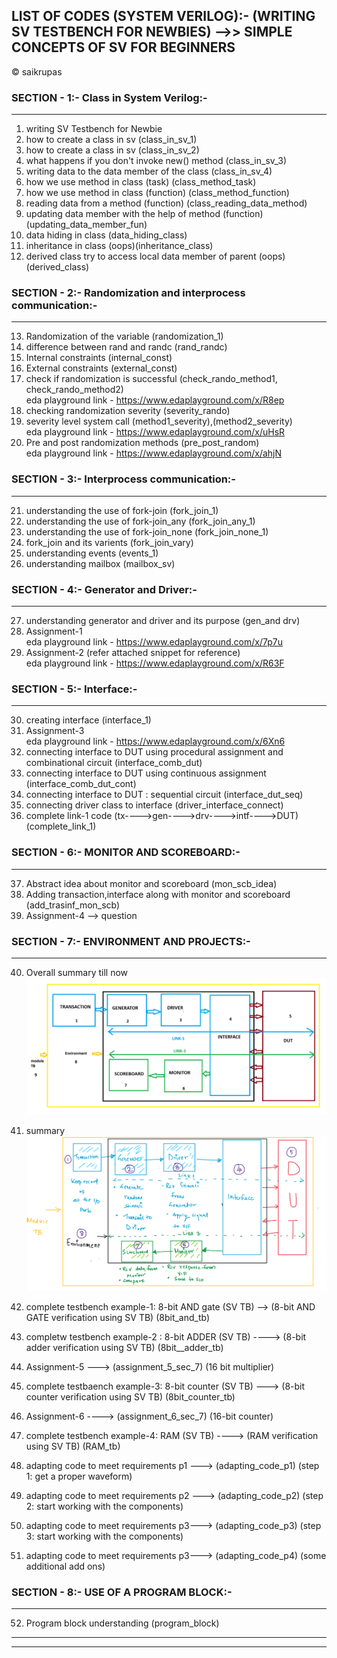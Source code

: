 ## LIST OF CODES (SYSTEM VERILOG):- (WRITING  SV TESTBENCH FOR NEWBIES) -->> SIMPLE CONCEPTS OF SV FOR BEGINNERS
&copy; saikrupas 

 ### SECTION - 1:- Class in System Verilog:-
 -----
  1. writing SV Testbench for Newbie  
  2. how to create a class in sv (class_in_sv_1)  
  3. how to create a class in sv (class_in_sv_2)  
  4. what happens if you don't invoke new() method (class_in_sv_3)  
  5. writing data to the data member of the class (class_in_sv_4)  
  6. how we use method in class (task) (class_method_task)  
  7. how we use method in class (function) (class_method_function)  
  8. reading data from a method (function) (class_reading_data_method)   
  9. updating data member with the help of method (function)(updating_data_member_fun)   
  10. data hiding in class (data_hiding_class)  
  11. inheritance in class (oops)(inheritance_class)
  12. derived class try to access local data member of parent (oops) (derived_class)  

   ### SECTION - 2:- Randomization and interprocess communication:- 
   ----
   13. Randomization of the variable (randomization_1)  
   14. difference between rand and randc (rand_randc)  
   15. Internal constraints (internal_const)
   16. External constraints (external_const)
   17. check if randomization is successful (check_rando_method1, check_rando_method2)  
        eda playground link - https://www.edaplayground.com/x/R8ep
   18. checking randomization severity (severity_rando)
   19. severity level system call (method1_severity),(method2_severity)  
        eda playground link - https://www.edaplayground.com/x/uHsR  
   20. Pre and post randomization methods (pre_post_random)  
        eda playground link - https://www.edaplayground.com/x/ahjN 

   ### SECTION - 3:- Interprocess communication:-  
   ----
   21. understanding the use of fork-join (fork_join_1)    
   22. understanding the use of fork-join_any (fork_join_any_1) 
   23. understanding the use of fork-join_none (fork_join_none_1)   
   24. fork_join and its varients (fork_join_vary)  
   25. understanding events (events_1)
   26. understanding mailbox (mailbox_sv)  
   
   ### SECTION - 4:- Generator and Driver:-
   ----
   27. understanding generator and driver and its purpose (gen_and drv)  
   28. Assignment-1   
        eda playground link - https://www.edaplayground.com/x/7p7u  
   29. Assignment-2     (refer attached snippet for reference)  
        eda playground link - https://www.edaplayground.com/x/R63F  

   ### SECTION - 5:- Interface:-   
   ----    
   30. creating interface (interface_1)  
   31. Assignment-3  
        eda playground link - https://www.edaplayground.com/x/6Xn6  
   32. connecting interface to DUT using procedural assignment and combinational circuit (interface_comb_dut)   
   33. connecting interface to DUT using continuous assignment (interface_comb_dut_cont)  
   34. connecting interface to DUT : sequential circuit (interface_dut_seq)
   35. connecting driver class to interface (driver_interface_connect)
   36. complete link-1 code (tx---->gen---->drv---->intf---->DUT) (complete_link_1)

   ### SECTION - 6:- MONITOR AND SCOREBOARD:-   
   ----    
   37. Abstract idea about monitor and scoreboard (mon_scb_idea)  
   38. Adding transaction,interface along with monitor and scoreboard (add_trasinf_mon_scb)  
   39. Assignment-4  --> question   

   ### SECTION - 7:- ENVIRONMENT AND PROJECTS:-  
   ----
   40. Overall summary till now  
     ![summary](SUMMARY-2.png) 

   41. summary 
      ![summary_description](summary_diagram-1.png)  

   42.  complete testbench example-1: 8-bit AND gate (SV TB) --> (8-bit AND GATE verification using SV TB) (8bit_and_tb)    

   43. completw testbench example-2 : 8-bit ADDER (SV TB) ----> (8-bit adder verification using SV TB) (8bit__adder_tb)

   44. Assignment-5 ---> (assignment_5_sec_7)  (16 bit multiplier)
 
   45. complete testbaench example-3: 8-bit counter (SV TB) ---> (8-bit counter verification using SV TB)  (8bit_counter_tb)

   46. Assignment-6 ----> (assignment_6_sec_7) (16-bit counter)  

   47. complete testbench example-4: RAM (SV TB) ----> (RAM verification using SV TB) (RAM_tb)  

   48. adapting code to meet requirements p1 ---> (adapting_code_p1) (step 1: get a proper waveform)  

   49. adapting code to meet requirements p2 ---> (adapting_code_p2) (step 2: start working with the components)

   50. adapting code to meet requirements p3---> (adapting_code_p3) (step 3: start working with the components) 

   51.  adapting code to meet requirements p3---> (adapting_code_p4) (some additional add ons) 

  ### SECTION - 8:- USE OF A PROGRAM BLOCK:-  
  ----    

  52. Program block understanding (program_block)  

  ----  
  ----




